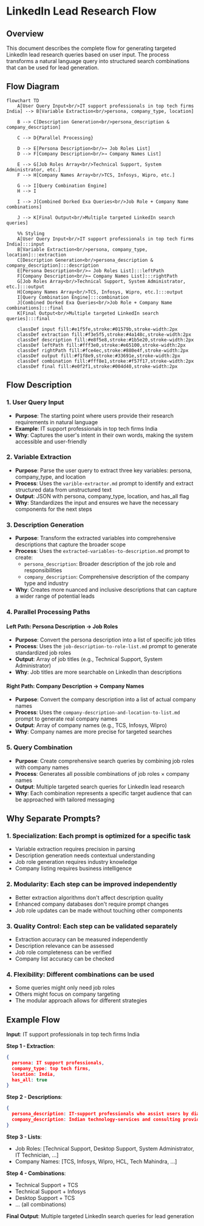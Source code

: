 # LinkedIn Lead Research Flow

## Overview
This document describes the complete flow for generating targeted LinkedIn lead research queries based on user input. The process transforms a natural language query into structured search combinations that can be used for lead generation.

## Flow Diagram

```mermaid
flowchart TD
    A[User Query Input<br/>IT support professionals in top tech firms India] --> B[Variable Extraction<br/>persona, company_type, location]
    
    B --> C[Description Generation<br/>persona_description & company_description]
    
    C --> D{Parallel Processing}
    
    D --> E[Persona Description<br/>→ Job Roles List]
    D --> F[Company Description<br/>→ Company Names List]
    
    E --> G[Job Roles Array<br/>Technical Support, System Administrator, etc.]
    F --> H[Company Names Array<br/>TCS, Infosys, Wipro, etc.]
    
    G --> I[Query Combination Engine]
    H --> I
    
    I --> J[Combined Dorked Exa Queries<br/>Job Role + Company Name combinations]
    
    J --> K[Final Output<br/>Multiple targeted LinkedIn search queries]
    
    %% Styling
    A[User Query Input<br/>IT support professionals in top tech firms India]:::input
    B[Variable Extraction<br/>persona, company_type, location]:::extraction
    C[Description Generation<br/>persona_description & company_description]:::description
    E[Persona Description<br/>→ Job Roles List]:::leftPath
    F[Company Description<br/>→ Company Names List]:::rightPath
    G[Job Roles Array<br/>Technical Support, System Administrator, etc.]:::output
    H[Company Names Array<br/>TCS, Infosys, Wipro, etc.]:::output
    I[Query Combination Engine]:::combination
    J[Combined Dorked Exa Queries<br/>Job Role + Company Name combinations]:::final
    K[Final Output<br/>Multiple targeted LinkedIn search queries]:::final
    
    classDef input fill:#e1f5fe,stroke:#01579b,stroke-width:2px
    classDef extraction fill:#f3e5f5,stroke:#4a148c,stroke-width:2px
    classDef description fill:#e8f5e8,stroke:#1b5e20,stroke-width:2px
    classDef leftPath fill:#fff3e0,stroke:#e65100,stroke-width:2px
    classDef rightPath fill:#fce4ec,stroke:#880e4f,stroke-width:2px
    classDef output fill:#f1f8e9,stroke:#33691e,stroke-width:2px
    classDef combination fill:#fff8e1,stroke:#f57f17,stroke-width:2px
    classDef final fill:#e0f2f1,stroke:#004d40,stroke-width:2px
```

## Flow Description

### 1. User Query Input
- **Purpose**: The starting point where users provide their research requirements in natural language
- **Example**: IT support professionals in top tech firms India
- **Why**: Captures the user's intent in their own words, making the system accessible and user-friendly

### 2. Variable Extraction
- **Purpose**: Parse the user query to extract three key variables: persona, company_type, and location
- **Process**: Uses the `varible-extractor.md` prompt to identify and extract structured data from unstructured text
- **Output**: JSON with persona, company_type, location, and has_all flag
- **Why**: Standardizes the input and ensures we have the necessary components for the next steps

### 3. Description Generation
- **Purpose**: Transform the extracted variables into comprehensive descriptions that capture the broader scope
- **Process**: Uses the `extracted-variables-to-description.md` prompt to create:
  - `persona_description`: Broader description of the job role and responsibilities
  - `company_description`: Comprehensive description of the company type and industry
- **Why**: Creates more nuanced and inclusive descriptions that can capture a wider range of potential leads

### 4. Parallel Processing Paths

#### Left Path: Persona Description → Job Roles
- **Purpose**: Convert the persona description into a list of specific job titles
- **Process**: Uses the `job-description-to-role-list.md` prompt to generate standardized job roles
- **Output**: Array of job titles (e.g., Technical Support, System Administrator)
- **Why**: Job titles are more searchable on LinkedIn than descriptions

#### Right Path: Company Description → Company Names
- **Purpose**: Convert the company description into a list of actual company names
- **Process**: Uses the `company-description-and-location-to-list.md` prompt to generate real company names
- **Output**: Array of company names (e.g., TCS, Infosys, Wipro)
- **Why**: Company names are more precise for targeted searches

### 5. Query Combination
- **Purpose**: Create comprehensive search queries by combining job roles with company names
- **Process**: Generates all possible combinations of job roles × company names
- **Output**: Multiple targeted search queries for LinkedIn lead research
- **Why**: Each combination represents a specific target audience that can be approached with tailored messaging

## Why Separate Prompts?

### 1. **Specialization**: Each prompt is optimized for a specific task
   - Variable extraction requires precision in parsing
   - Description generation needs contextual understanding
   - Job role generation requires industry knowledge
   - Company listing requires business intelligence

### 2. **Modularity**: Each step can be improved independently
   - Better extraction algorithms don't affect description quality
   - Enhanced company databases don't require prompt changes
   - Job role updates can be made without touching other components

### 3. **Quality Control**: Each step can be validated separately
   - Extraction accuracy can be measured independently
   - Description relevance can be assessed
   - Job role completeness can be verified
   - Company list accuracy can be checked

### 4. **Flexibility**: Different combinations can be used
   - Some queries might only need job roles
   - Others might focus on company targeting
   - The modular approach allows for different strategies

## Example Flow

**Input**: IT support professionals in top tech firms India

**Step 1 - Extraction**:
```json
{
  persona: IT support professionals,
  company_type: top tech firms, 
  location: India,
  has_all: true
}
```

**Step 2 - Descriptions**:
```json
{
  persona_description: IT-support professionals who assist users by diagnosing and resolving technical issues, managing hardware and software, and ensuring smooth operation of computer systems,
  company_description: Indian technology‑services and consulting providers that range from home‑grown IT giants to the arms of global firms delivering large‑scale software development, digital transformation, and outsourced IT solutions
}
```

**Step 3 - Lists**:
- Job Roles: [Technical Support, Desktop Support, System Administrator, IT Technician, ...]
- Company Names: [TCS, Infosys, Wipro, HCL, Tech Mahindra, ...]

**Step 4 - Combinations**: 
- Technical Support + TCS
- Technical Support + Infosys
- Desktop Support + TCS
- ... (all combinations)

**Final Output**: Multiple targeted LinkedIn search queries for lead generation 
